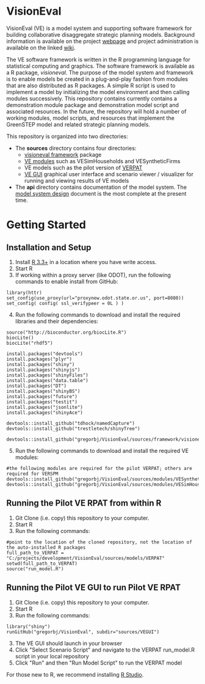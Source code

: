 # VisionEval #
VisionEval (VE) is a model system and supporting software framework for building collaborative disaggregate strategic planning models. Background information is available on the project [webpage](https://gregorbj.github.io/VisionEval/) and project administration is available on the linked [wiki](https://github.com/gregorbj/VisionEval/wiki).

The VE software framework is written in the R programming language for statistical computing and graphics. The software framework is available as a R package, *visioneval*. The purpose of the model system and framework is to enable models be created in a plug-and-play fashion from modules that are also distributed as R packages. A simple R script is used to implement a model by initializing the model environment and then calling modules successively. This repository contains currently contains a demonstration module package and demonstration model script and associated resources. In the future, the repository will hold a number of working modules, model scripts, and resources that implement the GreenSTEP model and related strategic planning models.

This repository is organized into two directories:
- The **sources** directory contains four directories:
  - [visioneval framework](https://github.com/gregorbj/VisionEval/tree/master/sources/framework/visioneval) package
  - [VE modules](https://github.com/gregorbj/VisionEval/tree/master/sources/modules) such as VESimHouseholds and VESyntheticFirms
  - VE models such as the pilot version of [VERPAT](https://github.com/gregorbj/VisionEval/tree/master/sources/models/VERPAT)
  - [VE GUI](https://github.com/gregorbj/VisionEval/tree/master/sources/VEGUI) graphical user interface and scenario viewer / visualizer for running and viewing results of VE models
- The **api** directory contains documentation of the model system. The [model system design](https://github.com/gregorbj/VisionEval/blob/master/api/model_system_design.md) document is the most complete at the present time.

# Getting Started

## Installation and Setup
  1. Install [R 3.3+](https://cran.r-project.org) in a location where you have write access.
  2. Start R
  3. If working within a proxy server (like ODOT), run the following commands to enable install from GitHub:
```
library(httr)
set_config(use_proxy(url="proxynew.odot.state.or.us", port=8080)) 
set_config( config( ssl_verifypeer = 0L ) )
```
  4. Run the following commands to download and install the required libraries and their dependencies:
```
source("http://bioconductor.org/biocLite.R")
biocLite()
biocLite("rhdf5")

install.packages("devtools")
install.packages("plyr")
install.packages("shiny")
install.packages("shinyjs")
install.packages("shinyFiles")
install.packages("data.table")
install.packages("DT")
install.packages("shinyBS")
install.packages("future")
install.packages("testit")
install.packages("jsonlite")
install.packages("shinyAce")

devtools::install_github("tdhock/namedCapture")
devtools::install_github("trestletech/shinyTree")

devtools::install_github("gregorbj/VisionEval/sources/framework/visioneval")
```
  5. Run the following commands to download and install the required VE modules:
```
#the following modules are required for the pilot VERPAT; others are required for VERSPM
devtools::install_github("gregorbj/VisionEval/sources/modules/VESyntheticFirms")
devtools::install_github("gregorbj/VisionEval/sources/modules/VESimHouseholds")
```

## Running the Pilot VE RPAT from within R
  1. Git Clone (i.e. copy) this repository to your computer.
  2. Start R
  3. Run the following commands:

```
#point to the location of the cloned repository, not the location of the auto-installed R packages
full_path_to_VERPAT = "C:/projects/development/VisionEval/sources/models/VERPAT"
setwd(full_path_to_VERPAT)
source("run_model.R")
```

## Running the Pilot VE GUI to run Pilot VE RPAT
  1. Git Clone (i.e. copy) this repository to your computer.
  1. Start R
  2. Run the following commands:

```
library("shiny")
runGitHub("gregorbj/VisionEval", subdir="sources/VEGUI")
```
  3. The VE GUI should launch in your browser
  4. Click "Select Scenario Script" and navigate to the VERPAT run_model.R script in your local repository
  5. Click "Run" and then "Run Model Script" to run the VERPAT model


For those new to R, we recommend installing [R Studio](http://www.rstudio.com).
